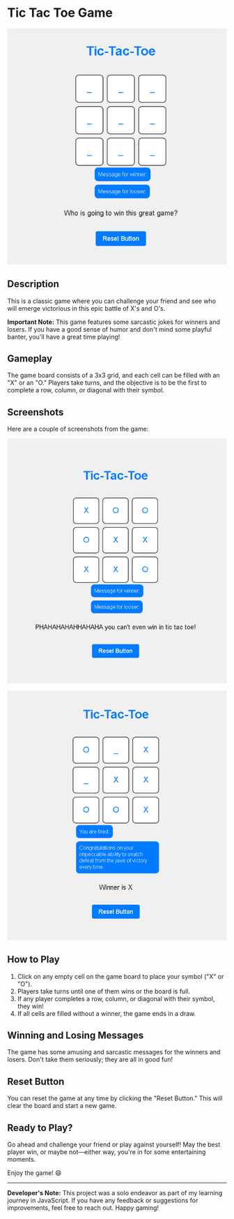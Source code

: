 
# Tic Tac Toe Game

![Game Start Screenshot](screenshots/start.PNG)

## Description

This is a classic game where you can challenge your friend and see who will emerge victorious in this epic battle of X's and O's.

**Important Note:** This game features some sarcastic jokes for winners and losers. If you have a good sense of humor and don't mind some playful banter, you'll have a great time playing!

## Gameplay

The game board consists of a 3x3 grid, and each cell can be filled with an "X" or an "O." Players take turns, and the objective is to be the first to complete a row, column, or diagonal with their symbol.

## Screenshots

Here are a couple of screenshots from the game:

![Game Draw Screenshot](screenshots/draw.PNG)

![Game Win Screenshot](screenshots/win.PNG)

## How to Play

1. Click on any empty cell on the game board to place your symbol ("X" or "O").
2. Players take turns until one of them wins or the board is full.
3. If any player completes a row, column, or diagonal with their symbol, they win!
4. If all cells are filled without a winner, the game ends in a draw.

## Winning and Losing Messages

The game has some amusing and sarcastic messages for the winners and losers. Don't take them seriously; they are all in good fun!

## Reset Button

You can reset the game at any time by clicking the "Reset Button." This will clear the board and start a new game.

## Ready to Play?

Go ahead and challenge your friend or play against yourself! May the best player win, or maybe not—either way, you're in for some entertaining moments.

Enjoy the game! 😄

---

**Developer's Note:** This project was a solo endeavor as part of my learning journey in JavaScript. If you have any feedback or suggestions for improvements, feel free to reach out. Happy gaming!
